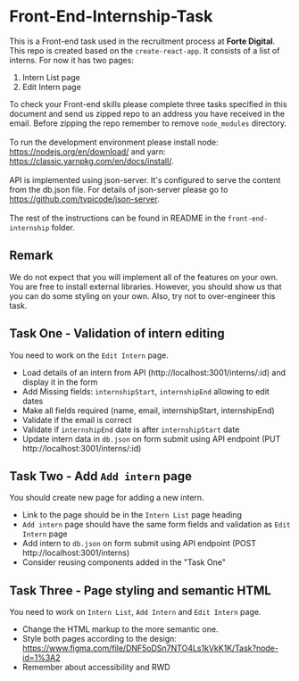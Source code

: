 # Front-End-Internship-Task

This is a Front-end task used in the recruitment process at **Forte Digital**. This repo is created based on the `create-react-app`. It consists of a list of interns. For now it has two pages:
​

1. Intern List page
1. Edit Intern page

To check your Front-end skills please complete three tasks specified in this document and send us zipped repo to an address you have received in the email. Before zipping the repo remember to remove `node_modules` directory.
<br>
<br>
To run the development environment please install node: https://nodejs.org/en/download/ and yarn: https://classic.yarnpkg.com/en/docs/install/.
<br>
<br>
API is implemented using json-server. It's configured to serve the content from the db.json file. For details of json-server please go to https://github.com/typicode/json-server.
​<br>
<br>
The rest of the instructions can be found in README in the `front-end-internship` folder.

## Remark

We do not expect that you will implement all of the features on your own. You are free to install external libraries. However, you should show us that you can do some styling on your own. Also, try not to over-engineer this task.

## Task One - Validation of intern editing

You need to work on the `Edit Intern` page.

- Load details of an intern from API (http://localhost:3001/interns/:id) and display it in the form
- Add Missing fields: `internshipStart`, `internshipEnd` allowing to edit dates
- Make all fields required (name, email, internshipStart, internshipEnd)
- Validate if the email is correct
- Validate if `internshipEnd` date is after `internshipStart` date
- Update intern data in `db.json` on form submit using API endpoint (PUT http://localhost:3001/interns/:id)

## Task Two - Add `Add intern` page

You should create new page for adding a new intern.

- Link to the page should be in the `Intern List` page heading
- `Add intern` page should have the same form fields and validation as `Edit Intern` page
- Add intern to `db.json` on form submit using API endpoint (POST http://localhost:3001/interns)
- Consider reusing components added in the "Task One"

## Task Three - Page styling and semantic HTML

​You need to work on `Intern List`, `Add Intern` and `Edit Intern` page.

- Change the HTML markup to the more semantic one.
- Style both pages according to the design:
  https://www.figma.com/file/DNF5oDSn7NTO4Ls1kVkK1K/Task?node-id=1%3A2
- Remember about accessibility and RWD
